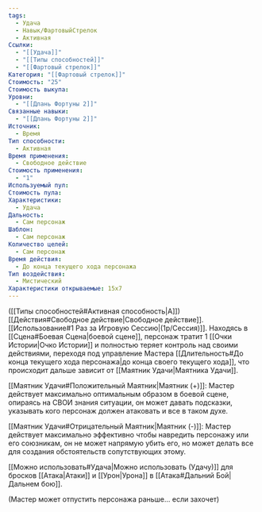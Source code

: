 ```yaml
---
tags:
  - Удача
  - Навык/ФартовыйСтрелок
  - Активная
Ссылки:
  - "[[Удача]]"
  - "[[Типы способностей]]"
  - "[[Фартовый стрелок]]"
Категория: "[[Фартовый стрелок]]"
Стоимость: "25"
Стоимость выкупа: 
Уровни:
  - "[[Длань Фортуны 2]]"
Связанные навыки:
  - "[[Длань Фортуны 2]]"
Источник:
  - Время
Тип способности:
  - Активная
Время применения:
  - Свободное действие
Стоимость применения:
  - "1"
Используемый пул: 
Стоимость пула: 
Характеристики:
  - Удача
Дальность:
  - Сам персонаж
Шаблон:
  - Сам персонаж
Количество целей:
  - Сам персонаж
Время действия:
  - До конца текущего хода персонажа
Тип воздействия:
  - Мистический
Характеристики открываемые: 15x7
---
```

([[Типы способностей#Активная способность|А]]) [[Действия#Свободное действие|Свободное действие]]. [[Использование#1 Раз за Игровую Сессию|(1р/Сессия)]]. Находясь в [[Сцена#Боевая Сцена|боевой сцене]], персонаж тратит 1 [[Очки Истории|Очко Истории]] и полностью теряет контроль над своими действиями, переходя под управление Мастера [[Длительность#До конца текущего хода персонажа|до конца своего текущего хода]], что происходит дальше зависит от [[Маятник Удачи|Маятника Удачи]].

[[Маятник Удачи#Положительный Маятник|Маятник (+)]]: Мастер действует максимально оптимальным образом в боевой сцене, опираясь на СВОИ знания ситуации, он может давать подсказки, указывать кого персонаж должен атаковать и все в таком духе. 

[[Маятник Удачи#Отрицательный Маятник|Маятник (-)]]: Мастер действует максимально эффективно чтобы навредить персонажу или его союзникам, он не может напрямую убить его, но может делать все для создания обстоятельств сопутствующих этому. 

[[Можно использовать#Удача|Можно использовать (Удачу)]] для бросков [[Атака|Атаки]] и [[Урон|Урона]] в [[Атака#Дальний Бой|Дальнем бою]].

(Мастер может отпустить персонажа раньше... если захочет)
